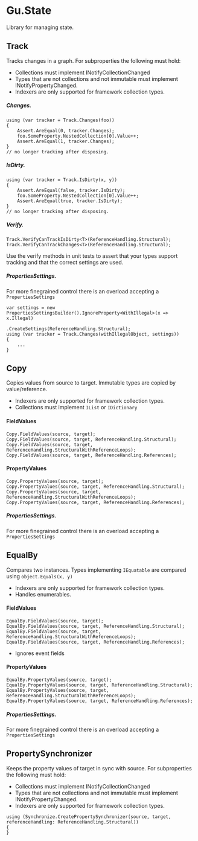 # Gu.State
Library for managing state.

## Track
Tracks changes in a graph.
For subproperties the following must hold:
- Collections must implement INotifyCollectionChanged
- Types that are not collections and not immutable must implement INotifyPropertyChanged.
- Indexers are only supported for framework collection types.

##### Changes.

```
using (var tracker = Track.Changes(foo))
{
    Assert.AreEqual(0, tracker.Changes);
    foo.SomeProperty.NestedCollection[0].Value++;
    Assert.AreEqual(1, tracker.Changes);
}
// no longer tracking after disposing.
```

##### IsDirty.

```
using (var tracker = Track.IsDirty(x, y))
{
    Assert.AreEqual(false, tracker.IsDirty);
    foo.SomeProperty.NestedCollection[0].Value++;
    Assert.AreEqual(true, tracker.IsDirty);
}
// no longer tracking after disposing.
```

##### Verify.
```
Track.VerifyCanTrackIsDirty<T>(ReferenceHandling.Structural);
Track.VerifyCanTrackChanges<T>(ReferenceHandling.Structural);
```
Use the verify methods in unit tests to assert that your types support tracking and that the correct settings are used.

##### PropertiesSettings.
For more finegrained control there is an overload accepting a `PropertiesSettings`
```
var settings = new PropertiesSettingsBuilder().IgnoreProperty<WithIllegal>(x => x.Illegal)
                                              .CreateSettings(ReferenceHandling.Structural);
using (var tracker = Track.Changes(withIllegalObject, settings))
{
    ...
}
```

## Copy
Copies values from source to target.
Immutable types are copied by value/reference.
- Indexers are only supported for framework collection types.
- Collections must implement `IList` or `IDictionary`
#### FieldValues
```
Copy.FieldValues(source, target);
Copy.FieldValues(source, target, ReferenceHandling.Structural); 
Copy.FieldValues(source, target, ReferenceHandling.StructuralWithReferenceLoops); 
Copy.FieldValues(source, target, ReferenceHandling.References);
```
#### PropertyValues
```
Copy.PropertyValues(source, target);
Copy.PropertyValues(source, target, ReferenceHandling.Structural); 
Copy.PropertyValues(source, target, ReferenceHandling.StructuralWithReferenceLoops); 
Copy.PropertyValues(source, target, ReferenceHandling.References);
```
##### PropertiesSettings.
For more finegrained control there is an overload accepting a `PropertiesSettings`

## EqualBy
Compares two instances.
Types implementing `IEquatable` are compared using `object.Equals(x, y)`
- Indexers are only supported for framework collection types.
- Handles enumerables.


#### FieldValues
```
EqualBy.FieldValues(source, target);
EqualBy.FieldValues(source, target, ReferenceHandling.Structural); 
EqualBy.FieldValues(source, target, ReferenceHandling.StructuralWithReferenceLoops); 
EqualBy.FieldValues(source, target, ReferenceHandling.References);
```
- Ignores event fields

#### PropertyValues
```
EqualBy.PropertyValues(source, target);
EqualBy.PropertyValues(source, target, ReferenceHandling.Structural); 
EqualBy.PropertyValues(source, target, ReferenceHandling.StructuralWithReferenceLoops); 
EqualBy.PropertyValues(source, target, ReferenceHandling.References);
```

##### PropertiesSettings.
For more finegrained control there is an overload accepting a `PropertiesSettings`

## PropertySynchronizer
Keeps the property values of target in sync with source.
For subproperties the following must hold:
- Collections must implement INotifyCollectionChanged
- Types that are not collections and not immutable must implement INotifyPropertyChanged.
- Indexers are only supported for framework collection types.
```
using (Synchronize.CreatePropertySynchronizer(source, target, referenceHandling: ReferenceHandling.Structural))
{
}
```
